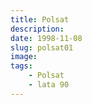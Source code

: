 ```yaml
---
title: Polsat
description: 
date: 1998-11-08
slug: polsat01
image: 
tags:
    - Polsat
    - lata 90
---
```


